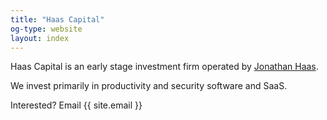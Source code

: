 ```yaml
---
title: "Haas Capital"
og-type: website
layout: index
---
```


Haas Capital is an early stage investment firm operated by [Jonathan Haas](https://jonathanha.as).

We invest primarily in productivity and security software and SaaS.

Interested? Email {{ site.email }}


